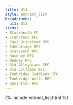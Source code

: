 ```yaml
---
title: U11
style: entrant_list
breadcrumbs:
  u11: U11
items:
- Blackheath FC
- Cranbrook RFC
- East Grinstead RFC
- Edenbridge RFC
- Gravesend RFC
- Hackney RFC
- Medway RFC
- Old Alleynians RFC
- Old Colfians RFC
- Tonbridge Juddians RFC
- Tunbridge Wells RFC
- Upminster RFC
---
```


{% include entrant_list.html %}
